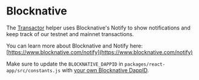 # Blocknative

The [Transactor](../react-app-1/helpers.md#transactor) helper uses Blocknative's Notify to show notifications and keep track of our testnet and mainnet transactions.

You can learn more about Blocknative and Notify here: [https://www.blocknative.com/notify](https://www.blocknative.com/notify)

Make sure to update the `BLOCKNATIVE_DAPPID` in `packages/react-app/src/constants.js` with [your own Blocknative DappID](https://docs.blocknative.com/notify).

